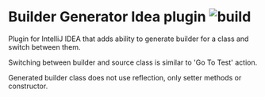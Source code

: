 # Builder Generator Idea plugin ![build](https://github.com/mjedynak/builder-generator-idea-plugin/actions/workflows/build-gradle-project.yml/badge.svg?branch=master)

Plugin for IntelliJ IDEA that adds ability to generate builder for a class and switch between them.

Switching between builder and source class is similar to 'Go To Test' action.

Generated builder class does not use reflection, only setter methods or constructor.
